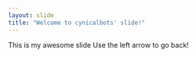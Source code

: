 ```yaml
---
layout: slide
title: "Welcome to cynicalbots' slide!"
---
```

This is my awesome slide
Use the left arrow to go back!
